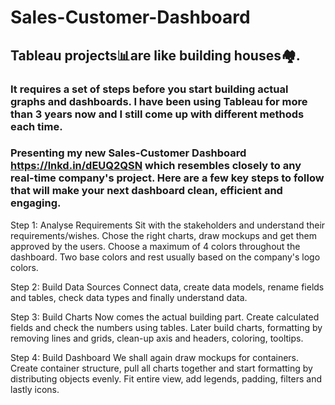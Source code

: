 # Sales-Customer-Dashboard

## Tableau projects📊are like building houses🏘.

### It requires a set of steps before you start building actual graphs and dashboards. I have been using Tableau for more than 3 years now and I still come up with different methods each time. 

### Presenting my new Sales-Customer Dashboard https://lnkd.in/dEUQ2QSN which resembles closely to any real-time company's project. Here are a few key steps to follow that will make your next dashboard clean, efficient and engaging.

Step 1: Analyse Requirements
Sit with the stakeholders and understand their requirements/wishes. Chose the right charts, draw mockups and get them approved by the users. Choose a maximum of 4 colors throughout the dashboard. Two base colors and rest usually based on the company's logo colors. 

Step 2: Build Data Sources
Connect data, create data models, rename fields and tables, check data types and finally understand data.

Step 3: Build Charts
Now comes the actual building part. Create calculated fields and check the numbers using tables. Later build charts, formatting by removing lines and grids, clean-up axis and headers, coloring, tooltips.

Step 4: Build Dashboard
We shall again draw mockups for containers. Create container structure, pull all charts together and start formatting by distributing objects evenly. Fit entire view, add legends, padding, filters and lastly icons.
